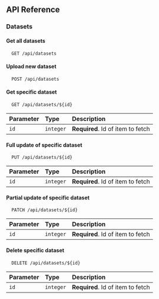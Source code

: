 
## API Reference

### Datasets

#### Get all datasets

```https
  GET /api/datasets
```
#### Upload new dataset

```https
  POST /api/datasets
```

#### Get specific dataset

```https
  GET /api/datasets/${id}
```

| Parameter | Type      | Description                       |
| :-------- | :-------  | :-------------------------------- |
| `id`      | `integer` | **Required**. Id of item to fetch |

#### Full update of specific dataset

```https
  PUT /api/datasets/${id}
```

| Parameter | Type      | Description                       |
| :-------- | :-------  | :-------------------------------- |
| `id`      | `integer` | **Required**. Id of item to fetch |

#### Partial update of specific dataset

```https
  PATCH /api/datasets/${id}
```

| Parameter | Type      | Description                       |
| :-------- | :-------  | :-------------------------------- |
| `id`      | `integer` | **Required**. Id of item to fetch |

#### Delete specific dataset

```https
  DELETE /api/datasets/${id}
```

| Parameter | Type      | Description                       |
| :-------- | :-------  | :-------------------------------- |
| `id`      | `integer` | **Required**. Id of item to fetch |



